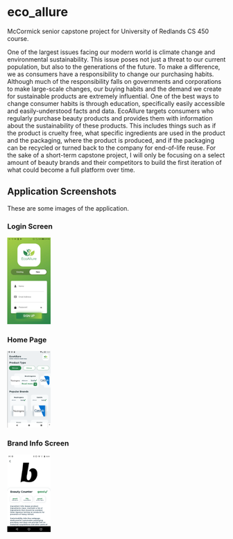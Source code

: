 # eco_allure

McCormick senior capstone project for University of Redlands CS 450 course. 

One of the largest issues facing our modern world is climate change and environmental sustainability. This issue poses not just a threat to our current population, but also to the generations of the future. To make a difference, we as consumers have a responsibility to change our purchasing habits. Although much of the responsibility falls on governments and corporations to make large-scale changes, our buying habits and the demand we create for sustainable products are extremely influential. 
One of the best ways to change consumer habits is through education, specifically easily accessible and easily-understood facts and data. EcoAllure targets consumers who regularly purchase beauty products and provides them with information about the sustainability of these products. This includes things such as if the product is cruelty free, what specific ingredients are used in the product and the packaging, where the product is produced, and if the packaging can be recycled or turned back to the company for end-of-life reuse. For the sake of a short-term capstone project, I will only be focusing on a select amount of beauty brands and their competitors to build the first iteration of what could become a full platform over time. 

## Application Screenshots

These are some images of the application. 

### Login Screen

<img src="/assets/loginScreen.jpg" width="100">

### Home Page

<img src="/assets/homeScreen.png" width="100">

### Brand Info Screen

<img src="/assets/brandInfoScreen.png" width="100">

